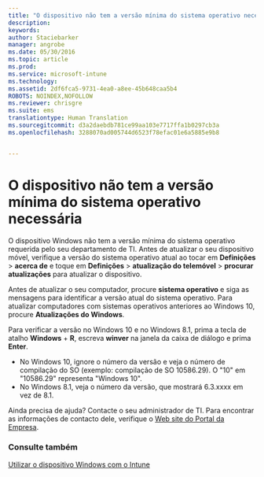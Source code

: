 ```yaml
---
title: "O dispositivo não tem a versão mínima do sistema operativo necessária | Microsoft Intune"
description: 
keywords: 
author: Staciebarker
manager: angrobe
ms.date: 05/30/2016
ms.topic: article
ms.prod: 
ms.service: microsoft-intune
ms.technology: 
ms.assetid: 2df6fca5-9731-4ea0-a8ee-45b648caa5b4
ROBOTS: NOINDEX,NOFOLLOW
ms.reviewer: chrisgre
ms.suite: ems
translationtype: Human Translation
ms.sourcegitcommit: d3a2daebdb781ce99aa103e7717ffa1b0297cb3a
ms.openlocfilehash: 3288070ad005744d6523f78efac01e6a5885e9b8


---
```



# O dispositivo não tem a versão mínima do sistema operativo necessária

O dispositivo Windows não tem a versão mínima do sistema operativo requerida pelo seu departamento de TI. Antes de atualizar o seu dispositivo móvel, verifique a versão do sistema operativo atual ao tocar em **Definições** &gt; **acerca de** e toque em **Definições** &gt; **atualização do telemóvel** &gt; **procurar atualizações** para atualizar o dispositivo.

Antes de atualizar o seu computador, procure **sistema operativo** e siga as mensagens para identificar a versão atual do sistema operativo. Para atualizar computadores com sistemas operativos anteriores ao Windows 10, procure **Atualizações do Windows**.

Para verificar a versão no Windows 10 e no Windows 8.1, prima a tecla de atalho **Windows** + **R**, escreva **winver** na janela da caixa de diálogo e prima **Enter**.

- No Windows 10, ignore o número da versão e veja o número de compilação do SO (exemplo: compilação de SO 10586.29). O "10" em "10586.29" representa "Windows 10".
- No Windows 8.1, veja o número da versão, que mostrará 6.3.xxxx em vez de 8.1.

Ainda precisa de ajuda? Contacte o seu administrador de TI. Para encontrar as informações de contacto dele, verifique o [Web site do Portal da Empresa](http://portal.manage.microsoft.com).

### Consulte também
[Utilizar o dispositivo Windows com o Intune](using-your-windows-device-with-intune.md)



<!--HONumber=Aug16_HO4-->


